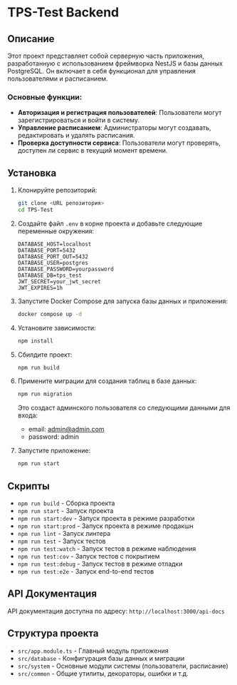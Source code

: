 # TPS-Test Backend

## Описание

Этот проект представляет собой серверную часть приложения, разработанную с использованием фреймворка NestJS и базы данных PostgreSQL. Он включает в себя функционал для управления пользователями и расписанием.

### Основные функции:

- **Авторизация и регистрация пользователей**: Пользователи могут зарегистрироваться и войти в систему.
- **Управление расписанием**: Администраторы могут создавать, редактировать и удалять расписания.
- **Проверка доступности сервиса**: Пользователи могут проверять, доступен ли сервис в текущий момент времени.

## Установка

1. Клонируйте репозиторий:
    ```sh
    git clone <URL репозитория>
    cd TPS-Test
    ```

2. Создайте файл `.env` в корне проекта и добавьте следующие переменные окружения:
    ```env
    DATABASE_HOST=localhost
    DATABASE_PORT=5432
    DATABASE_PORT_OUT=5432
    DATABASE_USER=postgres
    DATABASE_PASSWORD=yourpassword
    DATABASE_DB=tps_test
    JWT_SECRET=your_jwt_secret
    JWT_EXPIRES=1h
    ```

3. Запустите Docker Compose для запуска базы данных и приложения:
    ```sh
    docker compose up -d
    ```

4. Установите зависимости:
    ```sh
    npm install
    ```

5. Сбилдите проект:
    ```sh
    npm run build
    ```

6. Примените миграции для создания таблиц в базе данных:
    ```sh
    npm run migration
    ```
    Это создаст админского пользователя со следующими данными для входа:
    - email: admin@admin.com
    - password: admin

7. Запустите приложение:
    ```sh
    npm run start
    ```


## Скрипты

- `npm run build` - Сборка проекта
- `npm run start` - Запуск проекта
- `npm run start:dev` - Запуск проекта в режиме разработки
- `npm run start:prod` - Запуск проекта в режиме продакшн
- `npm run lint` - Запуск линтера
- `npm run test` - Запуск тестов
- `npm run test:watch` - Запуск тестов в режиме наблюдения
- `npm run test:cov` - Запуск тестов с покрытием
- `npm run test:debug` - Запуск тестов в режиме отладки
- `npm run test:e2e` - Запуск end-to-end тестов

## API Документация

API документация доступна по адресу: `http://localhost:3000/api-docs`

## Структура проекта

- `src/app.module.ts` - Главный модуль приложения
- `src/database` - Конфигурация базы данных и миграции
- `src/system` - Основные модули системы (пользователи, расписание)
- `src/common` - Общие утилиты, декораторы, ошибки и т.д.
